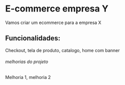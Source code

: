 # E-commerce empresa Y

Vamos criar um ecommerce para a empresa X

## Funcionalidades:
Checkout, tela de produto, catalogo, home com banner   

###### melhorias do projeto

Melhoria 1, melhoria 2